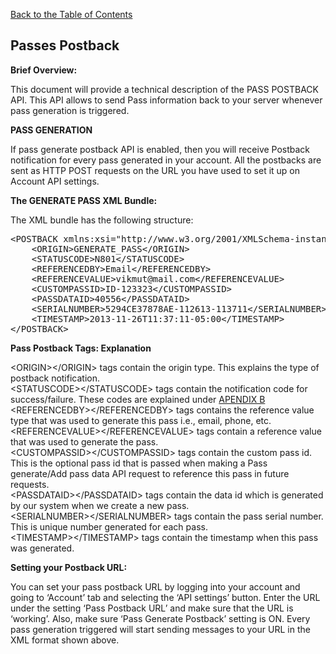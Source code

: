 <a href="/1.3/README.md">Back to the Table of Contents</a>
<h2>Passes&nbsp;Postback</h2>
<div id="page-content"><p><strong>Brief Overview:</strong></p>
<p>This document will provide a technical description of the PASS POSTBACK API. 
This API allows to send Pass information back to your server whenever pass generation is triggered.</p>
<p><strong>PASS GENERATION</strong></p>
<p>If pass generate postback API is enabled, then you will receive Postback notification for every pass generated in your account.
All the postbacks are sent as HTTP POST requests on the URL you have used to set it up on Account API settings.</p>
<p><a name="the_xml_bundle1"></a> <strong>The GENERATE PASS XML Bundle:</strong></p>
<p>The XML bundle has the following structure:</p>
<pre>
&lt;POSTBACK xmlns:xsi="http://www.w3.org/2001/XMLSchema-instance" xsi:noNamespaceSchemaLocation ="http://www.skycore.com/schema/pass-postback.xsd"&gt;
    &lt;ORIGIN&gt;GENERATE_PASS&lt;/ORIGIN&gt;
    &lt;STATUSCODE&gt;N801&lt;/STATUSCODE&gt;
    &lt;REFERENCEDBY&gt;Email&lt;/REFERENCEDBY&gt;
    &lt;REFERENCEVALUE&gt;vikmut@mail.com&lt;/REFERENCEVALUE&gt;
    &lt;CUSTOMPASSID&gt;ID-123323&lt;/CUSTOMPASSID&gt;
    &lt;PASSDATAID&gt;40556&lt;/PASSDATAID&gt;
    &lt;SERIALNUMBER&gt;5294CE37878AE-112613-113711&lt;/SERIALNUMBER&gt;
    &lt;TIMESTAMP&gt;2013-11-26T11:37:11-05:00&lt;/TIMESTAMP&gt;
&lt;/POSTBACK&gt;</pre>

<p><strong>Pass Postback Tags: Explanation</strong></p>
&lt;ORIGIN&gt;&lt;/ORIGIN&gt; tags contain the origin type. This explains the type of postback notification.<BR />
&lt;STATUSCODE&gt;&lt;/STATUSCODE&gt; tags contain the notification code for success/failure. These codes are explained under <a href="/1.3/CONTENTS/APPENDIX/APPENDIX_B.md">APENDIX B</a><BR />
&lt;REFERENCEDBY&gt;&lt;/REFERENCEDBY&gt; tags contains the reference value type that was used to generate this pass i.e., email, phone, etc.<BR />
&lt;REFERENCEVALUE&gt;&lt;/REFERENCEVALUE&gt; tags contain a reference value that was used to generate the pass.<BR />
&lt;CUSTOMPASSID&gt;&lt;/CUSTOMPASSID&gt; tags contain the custom pass id. This is the optional pass id that is passed when making a Pass generate/Add pass data API request to reference this pass in future requests.<BR />
&lt;PASSDATAID&gt;&lt;/PASSDATAID&gt; tags contain the data id which is generated by our system when we create a new pass.<BR />
&lt;SERIALNUMBER&gt;&lt;/SERIALNUMBER&gt; tags contain the pass serial number. This is unique number generated for each pass.<BR />
&lt;TIMESTAMP&gt;&lt;/TIMESTAMP&gt; tags contain the timestamp when this pass was generated.<BR />
<p><a name="setting_your_postback_url"></a> <strong>Setting your Postback URL:</strong></p>
<p>You can set your pass postback URL by logging into your account and going to &#8216;Account&#8217; tab and selecting the 
&#8216;API settings&#8217; button. Enter the URL under the setting &#8216;Pass Postback URL&#8217; and make sure that the URL is &#8216;working&#8217;. Also, make sure &#8216;Pass Generate Postback&#8217; setting is ON. Every pass generation triggered will start sending messages to your URL in the XML format shown above.</p>
